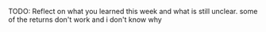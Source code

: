 TODO: Reflect on what you learned this week and what is still unclear.
some of the returns don't work and i don't know why
